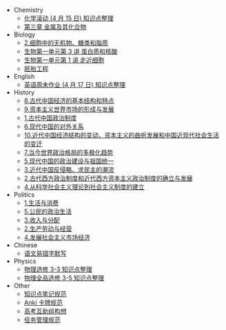   - Chemistry
    - [化学滚动 (4 月 15 日) 知识点整理](/Chemistry/gun-dong-4-15.md)
    - [第三章 金属及其化合物](/Chemistry/jin-shu-ji-qi-hua-he-wu.md)
  - Biology
    - [2.细胞中的无机物、糖类和脂质](/Biology/bu-bu-gao-2.md)
    - [生物第一单元第 3 讲 蛋白质和核酸](/Biology/unit-1-lesson-3.md)
    - [生物第一单元第 1 讲 走近细胞](/Biology/bu-bu-gao-1.md)
    - [胚胎工程](/Biology/pei-tai-gong-cheng.md)
  - English
    - [英语周末作业 (4 月 17 日) 知识点整理](/English/weekend-vocabulary-4-17.md)
  - History
    - [8.古代中国经济的基本结构和特点](/History/8.md)
    - [9.资本主义世界市场的形成与发展](/History/9.md)
    - [1.古代中国政治制度](/History/1.md)
    - [6.现代中国的对外关系](/History/6.md)
    - [10.近代中国经济结构的变动、资本主义的曲折发展和中国近现代社会生活的变迁](/History/10.md)
    - [7.当今世界政治格局的多极化趋势](/History/7.md)
    - [5.现代中国的政治建设与祖国统一](/History/5.md)
    - [3.近代中国反侵略、求民主的潮流](/History/3.md)
    - [2.古代西方政治制度和近代西方资本主义政治制度的确立与发展](/History/2.md)
    - [4.从科学社会主义理论到社会主义制度的建立](/History/4.md)
  - Politics
    - [1.生活与消费](/Politics/1.md)
    - [5.公民的政治生活](/Politics/5.md)
    - [3.收入与分配](/Politics/3.md)
    - [2.生产劳动与经营](/Politics/2.md)
    - [4.发展社会主义市场经济](/Politics/4.md)
  - Chinese
    - [语文易错字默写](/Chinese/yi-cuo-zi-mo-xie.md)
  - Physics
    - [物理选修 3-3 知识点整理](/Physics/selectable-3-3.md)
    - [物理全品选修 3-5 知识点整理](/Physics/wu-li-quan-pin-3-5.md)
  - Other
    - [知识点笔记规范](/Other/writing-rules.md)
    - [Anki 卡牌规范](/Other/anki-card-rules.md)
    - [高考互助组构想](/Other/gaokao-hu-zhu.md)
    - [任务管理规范](/Other/task-rules.md)

